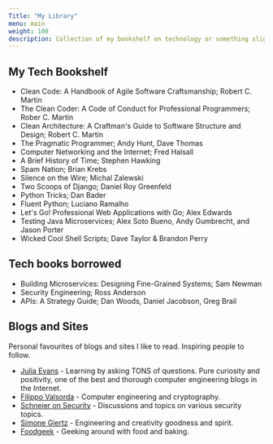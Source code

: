 ```yaml
---
Title: "My Library"
menu: main
weight: 100
description: Collection of my bookshelf on technology or something slightly related.
---
```


## My Tech Bookshelf

* Clean Code: A Handbook of Agile Software Craftsmanship; Robert C. Martin
* The Clean Coder: A Code of Conduct for Professional Programmers; Rober C. 
Martin
* Clean Architecture: A Craftman's Guide to Software Structure and Design; 
Robert C. Martin
* The Pragmatic Programmer; Andy Hunt, Dave Thomas
* Computer Networking and the Internet; Fred Halsall
* A Brief History of Time; Stephen Hawking
* Spam Nation; Brian Krebs
* Silence on the Wire; Michal Zalewski
* Two Scoops of Django; Daniel Roy Greenfeld
* Python Tricks; Dan Bader
* Fluent Python; Luciano Ramalho
* Let's Go! Professional Web Applications with Go; Alex Edwards
* Testing Java Microservices; Alex Soto Bueno, Andy Gumbrecht, and Jason Porter
* Wicked Cool Shell Scripts; Dave Taylor & Brandon Perry

## Tech books borrowed

* Building Microservices: Designing Fine-Grained Systems; Sam Newman
* Security Engineering; Ross Anderson
* APIs: A Strategy Guide; Dan Woods, Daniel Jacobson, Greg Brail

## Blogs and Sites

Personal favourites of blogs and sites I like to read. Inspiring people to follow.
 
* [Julia Evans](https://jvns.ca/) - Learning by asking TONS of questions. Pure curiosity and positivity, one of the best and thorough computer engineering blogs in the Internet.
* [Filippo Valsorda](https://words.filippo.io/) - Computer engineering and cryptography.
* [Schneier on Security](https://www.schneier.com/) - Discussions and topics on various security topics. 
* [Simone Giertz](https://www.youtube.com/simonegiertz) - Engineering and creativity goodness and spirit.
* [Foodgeek](https://foodgeek.dk/en/) - Geeking around with food and baking.
